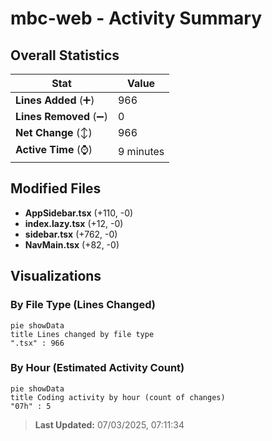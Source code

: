 # mbc-web - Activity Summary 

## Overall Statistics

| Stat                   | Value                                                             |
| ---------------------- | ----------------------------------------------------------------- |
| **Lines Added** (➕)   | 966                                          |
| **Lines Removed** (➖) | 0                                        |
| **Net Change** (↕)    | 966                |
| **Active Time** (⌚)   | 9 minutes |


## Modified Files
- **AppSidebar.tsx** (+110, -0)
- **index.lazy.tsx** (+12, -0)
- **sidebar.tsx** (+762, -0)
- **NavMain.tsx** (+82, -0)

## Visualizations

### By File Type (Lines Changed)

```mermaid
pie showData
title Lines changed by file type
".tsx" : 966
```

### By Hour (Estimated Activity Count)

```mermaid
pie showData
title Coding activity by hour (count of changes)
"07h" : 5
```


> **Last Updated:** 07/03/2025, 07:11:34